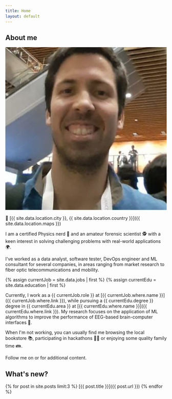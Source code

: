 ```yaml
---
title: Home
layout: default
---
```


## About me

<img class="profile-picture" src="assets/images/avatar.jpg">

📍 [{{ site.data.location.city }}, {{ site.data.location.country }}]({{ site.data.location.maps }})

I am a certified Physics nerd 🌌 and an amateur forensic scientist 🕵️ with a keen interest in solving challenging problems with real-world applications 🌍.

I've worked as a data analyst, software tester, DevOps engineer and ML consultant for several companies, in areas ranging from market research to fiber optic telecommunications and mobility.

{% assign currentJob = site.data.jobs | first %}
{% assign currentEdu = site.data.education | first %}

Currently, I work as a {{ currentJob.role }} at [{{ currentJob.where.name }}]({{ currentJob.where.link }}), while pursuing a {{ currentEdu.degree }} degree in {{ currentEdu.area }} at [{{ currentEdu.where.name }}]({{ currentEdu.where.link }}). My research focuses on the application of ML algorithms to improve the performance of EEG-based brain-computer interfaces 🧠.

When I'm not working, you can usually find me browsing the local bookstore 📚, participating in hackathons 🐱‍💻 or enjoying some quality family time 👪.

Follow me on <a href="{{ site.data.contact.linkedin }}" class="fa fa-linkedin"></a> or <a href="{{ site.data.contact.github }}" class="fa fa-github"></a> for additional content.

## What's new?

{% for post in site.posts limit:3 %}
[{{ post.title }}]({{ post.url }})
{% endfor %}